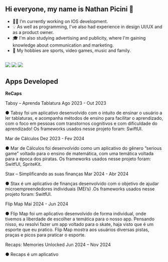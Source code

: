 ## Hi everyone, my name is Nathan Picini 👋

- 🧑‍💻 I’m currently working on IOS development.
- 💡 As well as programming, I've also had experience in design UI/UX and as a product owner.
- 🎓 I'm also studying advertising and publicity, where I'm gaining knowledge about communication and marketing.
- 🌱 My hobbies are sports, video games, music and family.

##

<div> 
  <a href="https://instagram.com/brgabrielfonseca" target="_blank"><img src="https://img.shields.io/badge/-Instagram-%23E4405F?style=for-the-badge&logo=instagram&logoColor=white" target="_blank"></a>
  <a href = "mailto:brgabrielfonseca@gmail.com"><img src="https://img.shields.io/badge/-Gmail-%23333?style=for-the-badge&logo=gmail&logoColor=white" target="_blank"></a>
  <a href= "https://www.linkedin.com/in/gabriel-fonseca-8440181a7/" target="_blank"><img src="https://img.shields.io/badge/-LinkedIn-%230077B5?style=for-the-badge&logo=linkedin&logoColor=white" target="_blank"></a> 
</div>

## Apps Developed

<b>ReCaps</b>

Tabsy – Aprenda Tablatura                                                                                                                        Ago 2023 - Out 2023

●	Tabsy foi um aplicativo desenvolvido com o intuito de ensinar o usuário a ler tablaturas, e acompanha métodos de ensino para facilitar o aprendizado, com o foco em pessoas com transtornos cognitivos e com dificuldade do aprendizado! Os frameworks usados nesse projeto foram: SwiftUI.


Mar de Cálculos 									          Dez 2023 - Fev 2024

●	Mar de Cálculos foi desenvolvido como um aplicativo do gênero “serious game” voltado para o ensino de matemática, com uma temática voltada para a época dos piratas. Os frameworks usados nesse projeto foram: SwitfUI, SpriteKit.


Stax – Simplificando as suas finanças							          Mar 2024 - Abr 2024
	          	              
●	Stax é um aplicativo de finanças desenvolvido com o objetivo de ajudar microempreendedores individuais (MEI’s) .Os frameworks usados nesse projeto foram: SwitfUI. 

Flip Map									              	          Mai 2024 - Jun 2024

●	Flip Map foi um aplicativo desenvolvido de forma individual, onde tivemos a liberdade de escolher a temática para o nosso app. Pensando nisso, eu resolvi fazer um app voltado para o skate, haja visto que é um esporte que eu pratico. Flip Map mostra aos usuários diversas pistas, praças e picos para praticar o esporte.


Recaps: Memories Unlocked								          Jun 2024 – Nov 2024

●	Recaps é um aplicativo 

